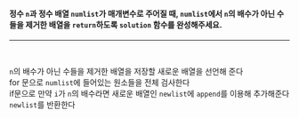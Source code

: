 <h4>

정수 `n`과 정수 배열 `numlist`가 매개변수로 주어질 때, `numlist`에서 `n`의 배수가 아닌 수들을 제거한 배열을 `return`하도록 `solution` 함수를 완성해주세요.

</h4>

---

<br>

`n`의 배수가 아닌 수들을 제거한 배열을 저장할 새로운 배열을 선언해 준다<br>
for 문으로 `numlist`에 들어있는 원소들을 전체 검사한다<br>
if문으로 만약 `i`가 `n`의 배수라면 새로운 배열인 `newlist`에 `append`를 이용해 추가해준다<br>
`newlist`를 반환한다<br>